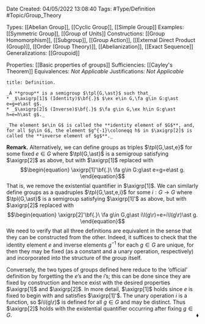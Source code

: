 <div class="topSpace"></div>

Date Created: 04/05/2022 13:08:40
Tags: #Type/Definition #Topic/Group_Theory

Types: [[Abelian Group]], [[Cyclic Group]], [[Simple Group]]
Examples: [[Symmetric Group]], [[Group of Units]]
Constructions: [[Group Homomorphism]], [[Subgroup]], [[Group Action]], [[External Direct Product (Group)]], [[Order (Group Theory)]], [[Abelianization]], [[Exact Sequence]]
Generalizations: [[Groupoid]]

Properties: [[Basic properties of groups]]
Sufficiencies: [[Cayley's Theorem]]
Equivalences: _Not Applicable_
Justifications: _Not Applicable_

``` ad-Definition
title: Definition.

_A **group** is a semigroup $\tpl{G,\ast}$ such that_
* _$\axigrp[1]$ (Identity)$\bf{.}$ $\ex e\in G,\fa g\in G:g\ast e=g=e\ast g$._
* _$\axigrp[2]$ (Inverse)$\bf{.}$ $\fa g\in G,\ex h\in G:g\ast h=e=h\ast g$._

_The element $e\in G$ is called the **identity element of $G$**, and, for all $g\in G$, the element $g^{-1}\coloneqq h$ in $\axigrp[2]$ is called the **inverse element of $g$**._

```

**Remark.** Alternatively, we can define groups as triples $\tpl{G,\ast,e}$ for some fixed $e\in G$ where $\tpl{G,\ast}$ is a semigroup satisfying $\axigrp[2]$ as above, but with $\axigrp[1]$ replaced with
$$\begin{equation}
    \axigrp[1]'\bf{.}\ \fa g\in G:g\ast e=g=e\ast g.
\end{equation}$$
That is, we remove the existential quantifier in $\axigrp[1]$. We can similarly define groups as a quadruples $\tpl{G,\ast,e,i}$ for some $i:G\to G$ where $\tpl{G,\ast}$ is a semigroup satisfying $\axigrp[1]'$ as above, but with $\axigrp[2]$ replaced with
$$\begin{equation}
    \axigrp[2]'\bf{.}\ \fa g\in G,g\ast i\l(g\r)=e=i\l(g\r)\ast g.
\end{equation}$$
We need to verify that all three definitions are equivalent in the sense that they can be constructed from the other. Indeed, it suffices to check that the identity element $e$ and inverse elements $g^{-1}$ for each $g\in G$ are unique, for then they may be fixed (as a constant and a unary operation, respectively) and incorporated into the structure of the group itself.

Conversely, the two types of groups defined here reduce to the $\textrm{`}$official$\textrm{'}$ definition by forgetting the $e\textrm{'}$s and the $i\textrm{'}$s; this can be done since they are fixed by construction and hence exist with the desired properties $\axigrp[1]$ and $\axigrp[2]$. In more detail, $\axigrp[1]$ holds since $e$ is fixed to begin with and satisfies $\axigrp[1]'$. The unary operation $i$ is a function, so $i\l(g\r)$ is defined for all $g\in G$ and may be distinct. Thus $\axigrp[2]$ holds with the existential quantifier occurring after fixing $g\in G$.<span style="float:right;">$\blacklozenge$</span>
